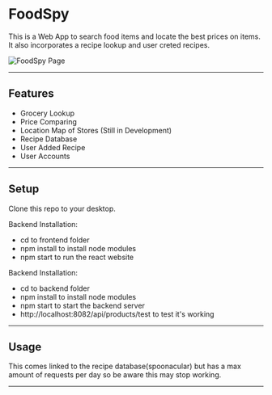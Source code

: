 FoodSpy
============
This is a Web App to search food items and locate the best prices on items. It also incorporates a recipe lookup and user creted recipes. 


![FoodSpy Page](https://i.imgur.com/x4uzsFe.jpg)

---

## Features
- Grocery Lookup
- Price Comparing
- Location Map of Stores (Still in Development)
- Recipe Database 
- User Added Recipe 
- User Accounts

---

## Setup
Clone this repo to your desktop.

Backend Installation:
 - cd to frontend folder
 - npm install to install node modules
 - npm start to run the react website

Backend Installation:
 - cd to backend folder
 - npm install to install node modules
 - npm start to start the backend server
 - http://localhost:8082/api/products/test to test it's working

---

## Usage

This comes linked to the recipe database(spoonacular) but has a max amount of requests per day so be aware this may stop working.

---

